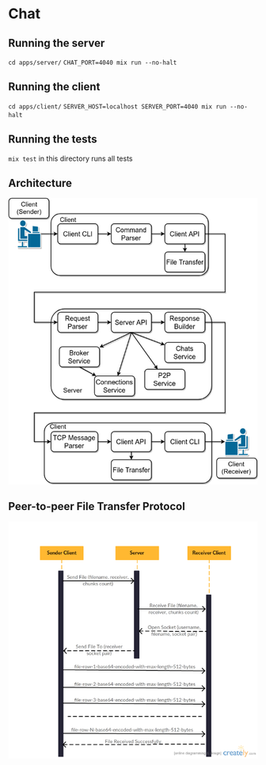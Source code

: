 # Chat

## Running the server

`cd apps/server/`
`CHAT_PORT=4040 mix run --no-halt`

## Running the client

`cd apps/client/`
`SERVER_HOST=localhost SERVER_PORT=4040 mix run --no-halt`

## Running the tests

`mix test` in this directory runs all tests

## Architecture

![alt text](documentation/architecture.png "Architecture")

## Peer-to-peer File Transfer Protocol

![alt text](documentation/p2p-file-transfer-protocol.png "P2P File Transfer Protocol")

